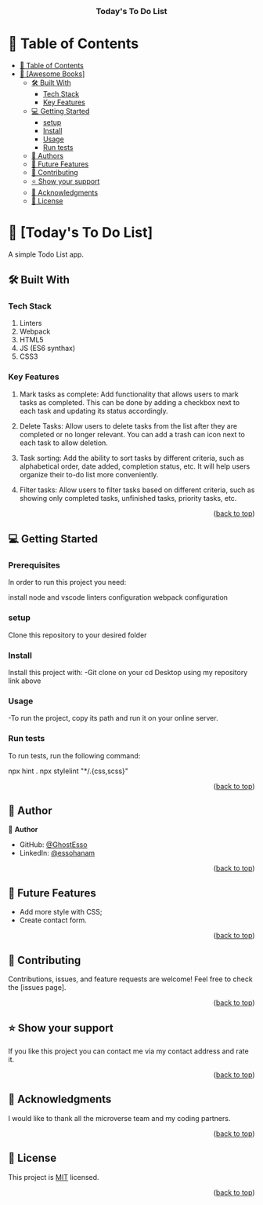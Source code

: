 <a name="readme-top"></a>

<div align="center">
  <br/>

  <h3><b>Today's To Do List</b></h3>

</div>

# 📗 Table of Contents

- [📗 Table of Contents](#-table-of-contents)
- [📖 \[Awesome Books\] ](#-awesome-books-)
  - [🛠 Built With ](#-built-with-)
    - [Tech Stack ](#tech-stack-)
    - [Key Features ](#key-features-)
  - [💻 Getting Started ](#-getting-started-)
    - [setup](#setup)
    - [Install](#install)
    - [Usage](#usage)
    - [Run tests](#run-tests)
  - [👥 Authors ](#-authors-)
  - [🔭 Future Features ](#-future-features-)
  - [🤝 Contributing ](#-contributing-)
  - [⭐️ Show your support ](#️-show-your-support-)
  - [🙏 Acknowledgments ](#-acknowledgments-)
  - [📝 License ](#-license-)

# 📖 [Today's To Do List] <a name="about-project"></a>

A simple Todo List app.

## 🛠 Built With <a name="built-with"></a>

### Tech Stack <a name="tech-stack"></a>

1. Linters
2. Webpack
3. HTML5
4. JS (ES6 synthax)
5. CSS3

### Key Features <a name="key-features"></a>

1. Mark tasks as complete: Add functionality that allows users to mark tasks as completed. This can be done by adding a checkbox next to each task and updating its status accordingly.

2. Delete Tasks: Allow users to delete tasks from the list after they are completed or no longer relevant. You can add a trash can icon next to each task to allow deletion.

3. Task sorting: Add the ability to sort tasks by different criteria, such as alphabetical order, date added, completion status, etc. It will help users organize their to-do list more conveniently.

4. Filter tasks: Allow users to filter tasks based on different criteria, such as showing only completed tasks, unfinished tasks, priority tasks, etc.

<p align="right">(<a href="#readme-top">back to top</a>)</p>

## 💻 Getting Started <a name="getting-started"></a>

### Prerequisites

In order to run this project you need:

install node and vscode
linters configuration
webpack configuration

### setup

<p>Clone this repository to your desired folder</p>
<a href ="git@github.com:GhostEsso/toDoList.git"></a>

### Install

Install this project with: -Git clone on your cd Desktop using my repository link above

### Usage

-To run the project, copy its path and run it on your online server.

### Run tests

To run tests, run the following command:

npx hint .
npx stylelint "\*/.{css,scss}"

<p align="right">(<a href="#readme-top">back to top</a>)</p>

## 👥 Author <a name="authors"></a>

👤 **Author**

- GitHub: [@GhostEsso](https://github.com/GhostEsso)
- LinkedIn: [@essohanam](https://www.linkedin.com/in/essohanam-tambana-62aa081a1/)

<p align="right">(<a href="#readme-top">back to top</a>)</p>

## 🔭 Future Features <a name="future-features">

- Add more style with CSS;
- Create contact form.

</a>

<p align="right">(<a href="#readme-top">back to top</a>)</p>

## 🤝 Contributing <a name="contributing"></a>

Contributions, issues, and feature requests are welcome!
Feel free to check the [issues page].

<p align="right">(<a href="#readme-top">back to top</a>)</p>

## ⭐️ Show your support <a name="support"></a>

If you like this project you can contact me via my contact address and rate it.

<p align="right">(<a href="#readme-top">back to top</a>)</p>

## 🙏 Acknowledgments <a name="acknowledgements"></a>

I would like to thank all the microverse team and my coding partners.

<p align="right">(<a href="#readme-top">back to top</a>)</p>

## 📝 License <a name="license"></a>

This project is [<a href = "MIT.md">MIT</a>](./MIT.md) licensed.

<p align="right">(<a href="#readme-top">back to top</a>)</p>